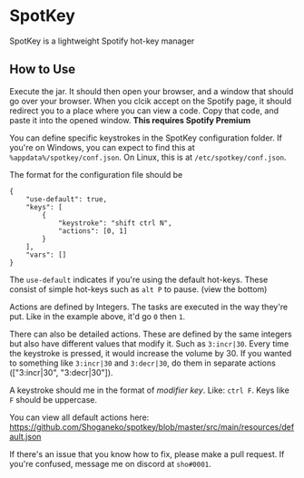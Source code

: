 # SpotKey
SpotKey is a lightweight Spotify hot-key manager

## How to Use
Execute the jar. It should then open your browser, and a window that should go over your browser. When you clcik accept on the Spotify page, it should redirect you to a place where you can view a code. Copy that code, and paste it into the opened window. **This requires Spotify Premium**

You can define specific keystrokes in the SpotKey configuration folder. If you're on Windows, you can expect to find this at `%appdata%/spotkey/conf.json`. On Linux, this is at `/etc/spotkey/conf.json`. 

The format for the configuration file should be 

```
{
    "use-default": true,
    "keys": [
        {
            "keystroke": "shift ctrl N",
            "actions": [0, 1]
        }
    ],
    "vars": []
}
```

The `use-default` indicates if you're using the default hot-keys. These consist of simple hot-keys such as `alt P` to pause. (view the bottom)

Actions are defined by Integers. The tasks are executed in the way they're put. Like in the example above, it'd go `0` then `1`. 

There can also be detailed actions. These are defined by the same integers but also have different values that modify it. Such as `3:incr|30`. Every time the keystroke is pressed, it would increase the volume by 30. If you wanted to something like `3:incr|30` and `3:decr|30`, do them in separate actions (["3:incr|30", "3:decr|30"]).

A keystroke should me in the format of *modifier* *key*. Like: `ctrl F`. Keys like `F` should be uppercase.

You can view all default actions here: https://github.com/Shoganeko/spotkey/blob/master/src/main/resources/default.json

If there's an issue that you know how to fix, please make a pull request. If you're confused, message me on discord at `sho#0001`.
